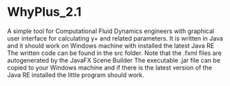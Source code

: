 # WhyPlus_2.1
A simple tool for Computational Fluid Dynamics engineers with graphical user interface for calculating y+ and related parameters. It is written in Java and it should work on Windows machine with installed the latest Java RE
The written code can be found in the src folder. Note that the .fxml files are autogenerated by the JavaFX Scene Builder
The executable .jar file can be copied to your Windows machine and if there is the latest version of the Java RE installed the little program should work.
